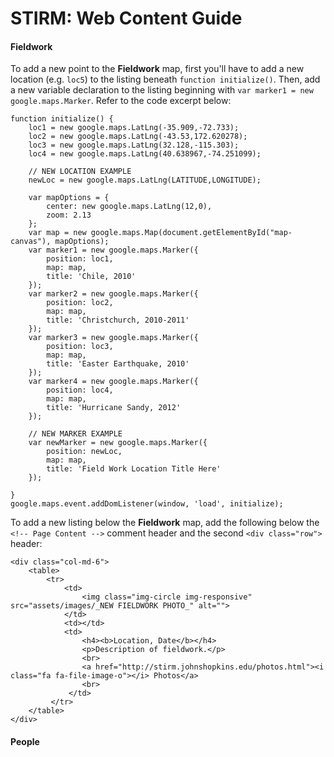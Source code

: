 # STIRM: Web Content Guide

#### Fieldwork

To add a new point to the **Fieldwork** map, first you'll have to add a new location (e.g. `loc5`) to the listing beneath `function initialize()`. Then, add a new variable declaration to the listing beginning with `var marker1 = new google.maps.Marker`. Refer to the code excerpt below:

	function initialize() {
		loc1 = new google.maps.LatLng(-35.909,-72.733);
		loc2 = new google.maps.LatLng(-43.53,172.620278);
		loc3 = new google.maps.LatLng(32.128,-115.303);
		loc4 = new google.maps.LatLng(40.638967,-74.251099);
		
		// NEW LOCATION EXAMPLE
		newLoc = new google.maps.LatLng(LATITUDE,LONGITUDE);

		var mapOptions = {
			center: new google.maps.LatLng(12,0),
			zoom: 2.13
		};
		var map = new google.maps.Map(document.getElementById("map-canvas"), mapOptions);
		var marker1 = new google.maps.Marker({
			position: loc1,
			map: map,
			title: 'Chile, 2010'
		});
		var marker2 = new google.maps.Marker({
			position: loc2,
			map: map,
			title: 'Christchurch, 2010-2011'
		});
		var marker3 = new google.maps.Marker({
			position: loc3,
			map: map,
			title: 'Easter Earthquake, 2010'
		});
		var marker4 = new google.maps.Marker({
			position: loc4,
			map: map,
			title: 'Hurricane Sandy, 2012'
		});
		
		// NEW MARKER EXAMPLE
		var newMarker = new google.maps.Marker({
			position: newLoc,
			map: map,
			title: 'Field Work Location Title Here'
		});
		
	}
	google.maps.event.addDomListener(window, 'load', initialize);
	
To add a new listing below the **Fieldwork** map, add the following below the `<!-- Page Content -->` comment header and the second `<div class="row">` header:

    <div class="col-md-6">
        <table>
            <tr>
                <td>
                    <img class="img-circle img-responsive" src="assets/images/_NEW FIELDWORK PHOTO_" alt="">
                </td>
                <td></td>
                <td>
                    <h4><b>Location, Date</b></h4>
    				<p>Description of fieldwork.</p>
                    <br>
    				<a href="http://stirm.johnshopkins.edu/photos.html"><i class="fa fa-file-image-o"></i> Photos</a>
    				<br>
                 </td>
             </tr>
        </table>
    </div>
            
#### People
